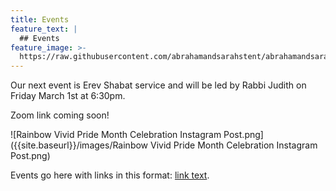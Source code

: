 ```yaml
---
title: Events
feature_text: |
  ## Events
feature_image: >-
  https://raw.githubusercontent.com/abrahamandsarahstent/abrahamandsarahstent.github.io/main/images/tent.png
---
```


Our next event is Erev Shabat service and will be led by Rabbi Judith on Friday March 1st at 6:30pm.

Zoom link coming soon!

![Rainbow Vivid Pride Month Celebration Instagram Post.png]({{site.baseurl}}/images/Rainbow Vivid Pride Month Celebration Instagram Post.png)


Events go here with links in this format: [link text](linkurl).
